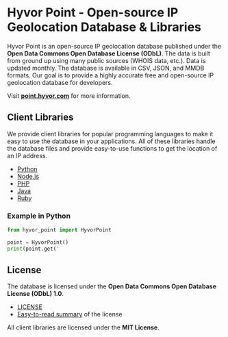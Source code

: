 # Hyvor Point - Open-source IP Geolocation Database & Libraries

Hyvor Point is an open-source IP geolocation database published under the **Open Data Commons Open Database License (ODbL)**. The data is built from ground up using many public sources (WHOIS data, etc.). Data is updated monthly. The database is available in CSV, JSON, and MMDB formats. Our goal is to provide a highly accurate free and open-source IP geolocation database for developers.

Visit [**point.hyvor.com**](https://point.hyvor.com) for more information.

## Client Libraries

We provide client libraries for popular programming languages to make it easy to use the database in your applications. All of these libraries handle the database files and provide easy-to-use functions to get the location of an IP address.

-   [Python](TODO)
-   [Node.js](TODO)
-   [PHP](TODO)
-   [Java](TODO)
-   [Ruby](TODO)

### Example in Python

```python
from hyvor_point import HyvorPoint

point = HyvorPoint()
print(point.get('
```

## License

The database is licensed under the **Open Data Commons Open Database License (ODbL) 1.0**.

-   [LICENSE](LICENSE)
-   [Easy-to-read summary](https://opendatacommons.org/licenses/odbl/summary/) of the license

All client libraries are licensed under the **MIT License**.

